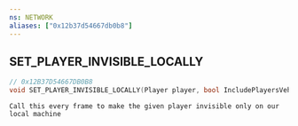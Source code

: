 ```yaml
---
ns: NETWORK
aliases: ["0x12b37d54667db0b8"]
---
```

## SET_PLAYER_INVISIBLE_LOCALLY

```c
// 0x12B37D54667DB0B8
void SET_PLAYER_INVISIBLE_LOCALLY(Player player, bool IncludePlayersVehicle);
```

```
Call this every frame to make the given player invisible only on our local machine
```

